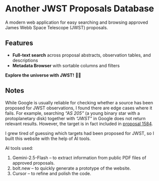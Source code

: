 # Another JWST Proposals Database

A modern web application for easy searching and browsing approved James Webb Space Telescope (JWST) proposals.

## Features

- **Full-text search** across proposal abstracts, observation tables, and descriptions
- **Metadata Browser** with sortable columns and filters

**Explore the universe with JWST!** 🔭✨

## Notes

While Google is usually reliable for checking whether a source has been proposed for JWST observations, I found there are edge cases where it fails. For example, searching *“AS 205”* (a young binary star with a protoplanetary disk) together with *“JWST”* in Google does not return relevant results. However, the target is in fact included in [proposal 1584](https://www.stsci.edu/jwst/science-execution/program-information?id=1584).

I grew tired of guessing which targets had been proposed for JWST, so I built this website with the help of AI tools.

AI tools used:

1. Gemini-2.5-Flash – to extract information from public PDF files of approved proposals.
2. bolt.new – to quickly generate a prototype of the website.
3. Cursor – to refine and polish the code.